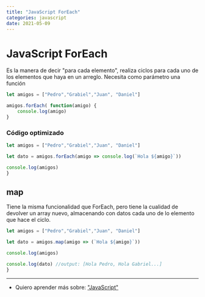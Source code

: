 ```yaml
---
title: "JavaScript ForEach"
categories: javascript
date: 2021-05-09
---
```


# JavaScript ForEach

Es la manera de decir "para cada elemento", realiza ciclos para cada uno de los elementos que haya en un arreglo. Necesita como parámetro una función

````js
let amigos = ["Pedro","Grabiel","Juan", "Daniel"]

amigos.forEach( function(amigo) {
	console.log(amigo)
}
````

### Código optimizado

````js
let amigos = ["Pedro","Grabiel","Juan", "Daniel"]

let dato = amigos.forEach(amigo => console.log(`Hola ${amigo}`))

console.log(amigos)
}
````

## map
Tiene la misma funcionalidad que ForEach, pero tiene la cualidad de devolver un array nuevo, almacenando con datos cada uno de lo elemento que hace el ciclo.

````js
let amigos = ["Pedro","Grabiel","Juan", "Daniel"]

let dato = amigos.map(amigo => (`Hola ${amigo}`))

console.log(amigos)

console.log(dato) //output: [Hola Pedro, Hola Gabriel...]
}
````

***

- Quiero aprender más sobre: ["JavaScript"](../00/javascript)

